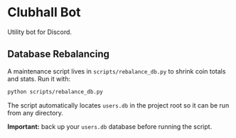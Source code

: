 # Clubhall Bot

Utility bot for Discord.

## Database Rebalancing

A maintenance script lives in `scripts/rebalance_db.py` to shrink coin totals and stats.
Run it with:

```bash
python scripts/rebalance_db.py
```

The script automatically locates `users.db` in the project root so it can be run from any directory.

**Important:** back up your `users.db` database before running the script.
